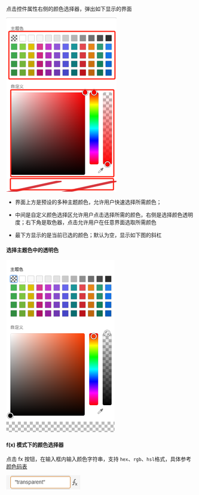 点击控件属性右侧的颜色选择器，弹出如下显示的界面

![颜色选择器](image.png "颜色选择器")

- 界面上方是预设的多种主题颜色，允许用户快速选择所需颜色；

- 中间是自定义颜色选择区允许用户点击选择所需的颜色，右侧是选择颜色透明度；右下角是取色器，点击允许用户在任意界面选取所需颜色

- 最下方显示的是当前已选的颜色；默认为空，显示如下图的斜杠

####  选择主题色中的透明色

![选择透明色](image-1.png "选择透明色")

#### f(x) 模式下的颜色选择器

点击 fx 按钮，在输入框内输入颜色字符串，支持 `hex`、`rgb`、`hsl`格式，具体参考[颜色码表](https://htmlcolorcodes.com/zh/)

![f(x) 模式下的透明色](image-2.png "f(x) 模式下的透明色")



